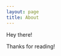 ```yaml
---
layout: page
title: About
---
```

 
<p class="message">
  Hey there! 
</p>

<p>





</p>



Thanks for reading!

